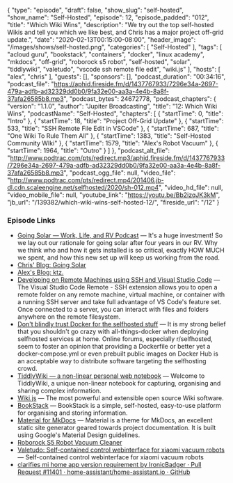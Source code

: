 {
  "type": "episode",
  "draft": false,
  "show_slug": "self-hosted",
  "show_name": "Self-Hosted",
  "episode": 12,
  "episode_padded": "012",
  "title": "Which Wiki Wins",
  "description": "We try out the top self-hosted Wikis and tell you which we like best, and Chris has a major project off-grid update.",
  "date": "2020-02-13T00:15:00-08:00",
  "header_image": "/images/shows/self-hosted.png",
  "categories": [
    "Self-Hosted"
  ],
  "tags": [
    "acloud guru",
    "bookstack",
    "containers",
    "docker",
    "linux academy",
    "mkdocs",
    "off-grid",
    "roborock s5 robot",
    "self-hosted",
    "solar",
    "tiddlywiki",
    "valetudo",
    "vscode ssh remote file edit",
    "wiki.js"
  ],
  "hosts": [
    "alex",
    "chris"
  ],
  "guests": [],
  "sponsors": [],
  "podcast_duration": "00:34:16",
  "podcast_file": "https://aphid.fireside.fm/d/1437767933/7296e34a-2697-479a-adfb-ad32329dd0b0/9fa32e00-aa3a-4e4b-8a8f-37afa26585b8.mp3",
  "podcast_bytes": 24672778,
  "podcast_chapters": {
    "version": "1.1.0",
    "author": "Jupiter Broadcasting",
    "title": "12: Which Wiki Wins",
    "podcastName": "Self-Hosted",
    "chapters": [
      {
        "startTime": 0,
        "title": "Intro"
      },
      {
        "startTime": 18,
        "title": "Project Off-Grid Update"
      },
      {
        "startTime": 533,
        "title": "SSH Remote File Edit in VSCode"
      },
      {
        "startTime": 687,
        "title": "One Wiki To Rule Them All"
      },
      {
        "startTime": 1383,
        "title": "Self-Hosted Community WIki"
      },
      {
        "startTime": 1579,
        "title": "Alex's Robot Vacuum"
      },
      {
        "startTime": 1964,
        "title": "Outro"
      }
    ]
  },
  "podcast_alt_file": "http://www.podtrac.com/pts/redirect.mp3/aphid.fireside.fm/d/1437767933/7296e34a-2697-479a-adfb-ad32329dd0b0/9fa32e00-aa3a-4e4b-8a8f-37afa26585b8.mp3",
  "podcast_ogg_file": null,
  "video_file": "http://www.podtrac.com/pts/redirect.mp4/201406.jb-dl.cdn.scaleengine.net/selfhosted/2020/sh-012.mp4",
  "video_hd_file": null,
  "video_mobile_file": null,
  "youtube_link": "https://youtu.be/Bb2izqJK3kM",
  "jb_url": "/139382/which-wiki-wins-self-hosted-12/",
  "fireside_url": "/12"
}


### Episode Links

  * [Going Solar — Work, Life, and RV Podcast](https://worklifeandrv.com/episodes/1 "Going Solar — Work, Life, and RV Podcast") — It's a huge investment! So we lay out our rationale for going solar after four years in our RV. Why we think who and how it gets installed is so critical, exactly HOW MUCH we spent, and how this new set up will keep us working from the road. 
  * [Chris' Blog: Going Solar](https://worklifeandrv.com/blog/going-solar "Chris' Blog: Going Solar")
  * [Alex's Blog: ktz.](https://blog.ktz.me/ "Alex's Blog: ktz.")
  * [Developing on Remote Machines using SSH and Visual Studio Code](https://code.visualstudio.com/docs/remote/ssh "Developing on Remote Machines using SSH and Visual Studio Code") — The Visual Studio Code Remote - SSH extension allows you to open a remote folder on any remote machine, virtual machine, or container with a running SSH server and take full advantage of VS Code's feature set. Once connected to a server, you can interact with files and folders anywhere on the remote filesystem.
  * [Don't blindly trust Docker for the selfhosted stuff](https://potyarkin.ml/posts/2020/no-docker-for-selfhosted/ "Don't blindly trust Docker for the selfhosted stuff") — It is my strong belief that you shouldn't go crazy with all-things-docker when deploying selfhosted services at home. Online forums, especially r/selfhosted, seem to foster an opinion that providing a Dockerfile or better yet a docker-compose.yml or even prebuilt public images on Docker Hub is an acceptable way to distribute software targeting the selfhosting crowd.
  * [TiddlyWiki — a non-linear personal web notebook](https://tiddlywiki.com/ "TiddlyWiki — a non-linear personal web notebook") — Welcome to TiddlyWiki, a unique non-linear notebook for capturing, organising and sharing complex information.
  * [Wiki.js](https://wiki.js.org/ "Wiki.js") — The most powerful and extensible open source Wiki software.
  * [BookStack](https://www.bookstackapp.com/ "BookStack") — BookStack is a simple, self-hosted, easy-to-use platform for organising and storing information.
  * [Material for MkDocs](https://squidfunk.github.io/mkdocs-material/ "Material for MkDocs") — Material is a theme for MkDocs, an excellent static site generator geared towards project documentation. It is built using Google's Material Design guidelines.
  * [Roborock S5 Robot Vacuum Cleaner](https://en.roborock.com/pages/roborock-s5 "Roborock S5 Robot Vacuum Cleaner")
  * [Valetudo: Self-contained control webinterface for xiaomi vacuum robots](https://github.com/Hypfer/Valetudo "Valetudo: Self-contained control webinterface for xiaomi vacuum robots") — Self-contained control webinterface for xiaomi vacuum robots
  * [clarifies mi home app version requirement by IronicBadger · Pull Request #11401 · home-assistant/home-assistant.io · GitHub](https://github.com/home-assistant/home-assistant.io/pull/11401 "clarifies mi home app version requirement by IronicBadger · Pull Request #11401 · home-assistant/home-assistant.io · GitHub")


